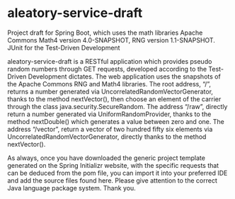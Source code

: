 # aleatory-service-draft
Project draft for Spring Boot, which uses the math libraries Apache Commons Math4 version 4.0-SNAPSHOT, RNG version 1.1-SNAPSHOT. JUnit for the Test-Driven Development

aleatory-service-draft is a RESTful application which provides pseudo random numbers through GET requests, developed according to the Test-Driven Development dictates. 
The web application uses the snapshots of the Apache Commons RNG and Math4 libraries.
The root address, “/”, returns a number generated via UncorrelatedRandomVectorGenerator, thanks to the method nextVector(), then choose an element of the carrier through the class java.security.SecureRandom.
The address “/raw”, directly return a number generated via UniformRandomProvider, thanks to the method nextDouble() which generates a value between zero and one.
The address “/vector”, return a vector of two hundred fifty six elements via UncorrelatedRandomVectorGenerator, directly thanks to the method nextVector().

As always, once you have downloaded the generic project template generated on the Spring Initializr website, with the specific requests that can be deduced from the pom file, you can import it into your preferred IDE and add the source files found here. Please give attention to the correct Java language package system. Thank you.

